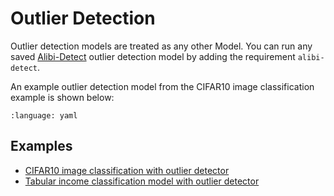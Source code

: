 # Outlier Detection

Outlier detection models are treated as any other Model. You can run any saved [Alibi-Detect](https://github.com/SeldonIO/alibi-detect) outlier detection model by adding the requirement `alibi-detect`.

An example outlier detection model from the CIFAR10 image classification example is shown below:

```{literalinclude} ../../../../samples/models/cifar10-outlier-detect.yaml
:language: yaml
```

## Examples

 * [CIFAR10 image classification with outlier detector](../examples/cifar10.md)
 * [Tabular income classification model with outlier detector](../examples/income.md)
